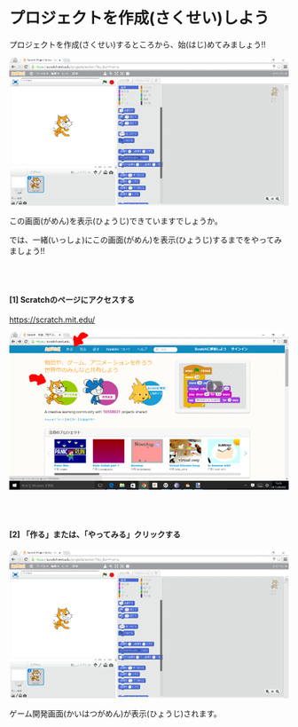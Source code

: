 # プロジェクトを作成(さくせい)しよう

プロジェクトを作成(さくせい)するところから、始(はじ)めてみましょう!!

![](base001_make_002.png)

この画面(がめん)を表示(ひょうじ)できていますでしょうか。


では、一緒(いっしょ)にこの画面(がめん)を表示(ひょうじ)するまでをやってみましょう!!

<br>
<br>

#### [1] Scratchのページにアクセスする
https://scratch.mit.edu/

![](base001_make.png)


<br>
<br>

#### [2] 「作る」または、「やってみる」クリックする

![](base001_make_002.png)

ゲーム開発画面(かいはつがめん)が表示(ひょうじ)されます。

<br>
<br>
